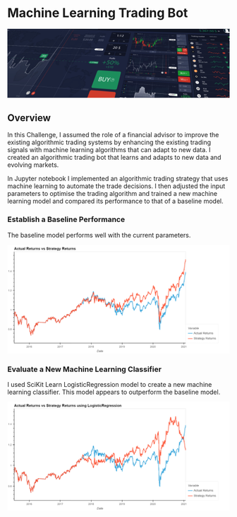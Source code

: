 # Machine Learning Trading Bot

![title image.](Images/14-challenge-image.png)

## Overview

In this Challenge, I assumed the role of a financial advisor to improve the existing algorithmic trading systems by enhancing the existing trading signals with machine learning algorithms that can adapt to new data. I created an algorithmic trading bot that learns and adapts to new data and evolving markets.

In Jupyter notebook I implemented an algorithmic trading strategy that uses machine learning to automate the trade decisions. I then adjusted the input parameters to optimise the trading algorithm and trained a new machine learning model and compared its performance to that of a baseline model.



### Establish a Baseline Performance


The baseline model performs well with the current parameters. 

![baseline image.](Images/baseline_ml.png)




### Evaluate a New Machine Learning Classifier


I used SciKit Learn LogisticRegression model to create a new machine learning classifier. This model appears to outperform the baseline model.

![new image.](Images/new_ml.png)



